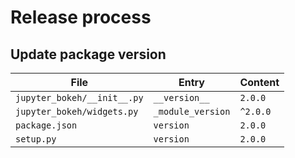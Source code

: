 # Release process

## Update package version

| File                        | Entry             | Content  |
| --------------------------- | ----------------- | -------- |
| `jupyter_bokeh/__init__.py` | `__version__`     | `2.0.0`  |
| `jupyter_bokeh/widgets.py`  | `_module_version` | `^2.0.0` |
| `package.json`              | `version`         | `2.0.0`  |
| `setup.py`                  | `version`         | `2.0.0`  |
